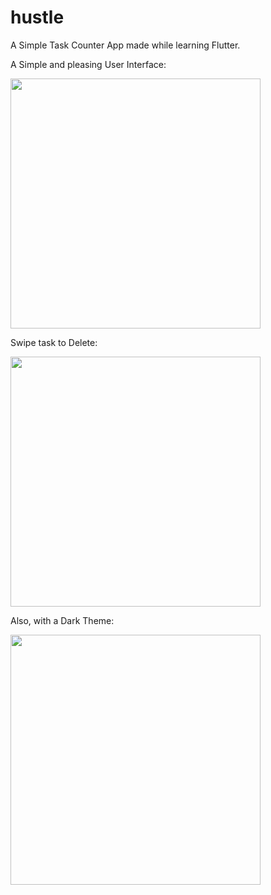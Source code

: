 # hustle

A Simple Task Counter App made while learning Flutter.

A Simple and pleasing User Interface:

<img src="screenshots/SSUI.jpg" width=400>

Swipe task to Delete:

<img src="screenshots/SSUIDelete.jpg" width=400>

Also, with a Dark Theme:

<img src="screenshots/SSUIDark.jpg" width=400>
